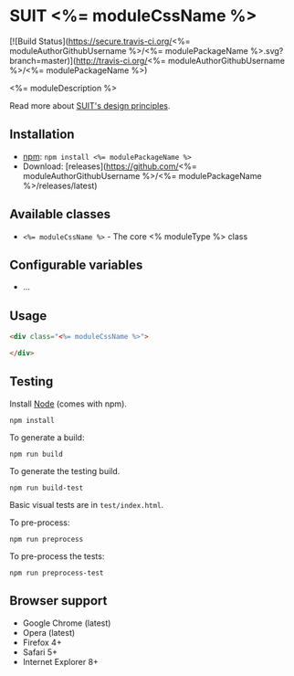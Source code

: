 # SUIT <%= moduleCssName %>

[![Build Status](https://secure.travis-ci.org/<%= moduleAuthorGithubUsername %>/<%= modulePackageName %>.svg?branch=master)](http://travis-ci.org/<%= moduleAuthorGithubUsername %>/<%= modulePackageName %>)

<%= moduleDescription %>

Read more about [SUIT's design principles](https://github.com/suitcss/suit/).

## Installation

* [npm](https://npmjs.org/): `npm install <%= modulePackageName %>`
* Download: [releases](https://github.com/<%= moduleAuthorGithubUsername %>/<%= modulePackageName %>/releases/latest)

## Available classes

* `<%= moduleCssName %>` - The core <% moduleType %> class

## Configurable variables

* ...

## Usage

```html
<div class="<%= moduleCssName %>">

</div>
```

## Testing

Install [Node](http://nodejs.org) (comes with npm).

```
npm install
```

To generate a build:

```
npm run build
```

To generate the testing build.

```
npm run build-test
```

Basic visual tests are in `test/index.html`.

To pre-process:

```
npm run preprocess
```

To pre-process the tests:

```
npm run preprocess-test
```

## Browser support

* Google Chrome (latest)
* Opera (latest)
* Firefox 4+
* Safari 5+
* Internet Explorer 8+
